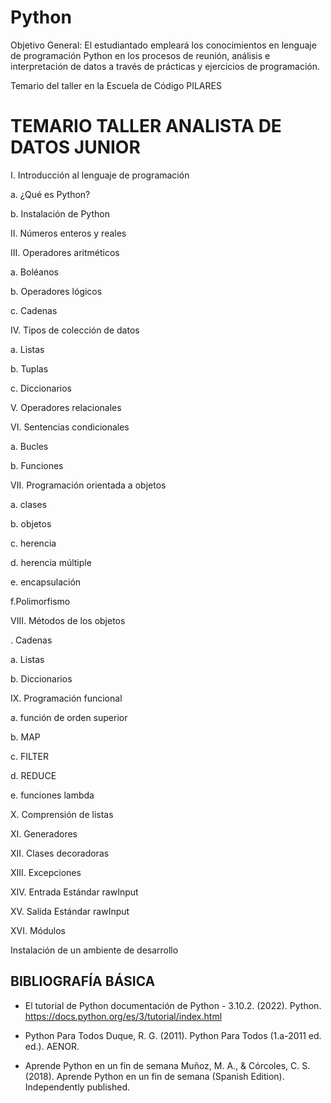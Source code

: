 # Python

Objetivo General: El estudiantado empleará los conocimientos en lenguaje de programación Python en los
procesos de reunión, análisis e interpretación de datos a través de prácticas y ejercicios de programación.

Temario del taller en la Escuela de Código PILARES
# TEMARIO TALLER ANALISTA DE DATOS JUNIOR
I. Introducción al lenguaje de programación

  a. ¿Qué es Python?

  b. Instalación de Python
  
II. Números enteros y reales

III. Operadores aritméticos

  a. Boléanos
  
  b. Operadores lógicos
  
  c. Cadenas
  
IV. Tipos de colección de datos

  a. Listas
  
  b. Tuplas
  
  c. Diccionarios
  
V. Operadores relacionales

VI. Sentencias condicionales

  a. Bucles
  
  b. Funciones
  
VII. Programación orientada a objetos

  a. clases
  
  b. objetos
  
  c. herencia
  
  d. herencia múltiple
  
  e. encapsulación
  
  f.Polimorfismo
  
VIII. Métodos de los objetos

  . Cadenas
  
  a. Listas
  
  b. Diccionarios
  
IX. Programación funcional

  a. función de orden superior
  
  b. MAP
  
  c. FILTER
  
  d. REDUCE
  
  e. funciones lambda
  
X. Comprensión de listas

XI. Generadores

XII. Clases decoradoras

XIII. Excepciones

XIV. Entrada Estándar rawInput

XV. Salida Estándar rawInput

XVI. Módulos

Instalación de un ambiente de desarrollo

## BIBLIOGRAFÍA BÁSICA

* El tutorial de Python
documentación de Python - 3.10.2. (2022). Python.
https://docs.python.org/es/3/tutorial/index.html

* Python Para Todos Duque, R. G. (2011). Python Para Todos (1.a-2011 ed. ed.). AENOR.

* Aprende Python en un fin de semana
Muñoz, M. A., & Córcoles, C. S. (2018). Aprende Python en un fin de semana
(Spanish Edition). Independently published.
